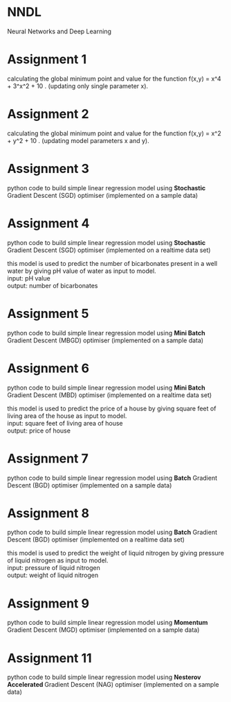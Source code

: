 # NNDL
Neural Networks and Deep Learning

# Assignment 1 

calculating the global minimum point and value for the function f(x,y) = x^4 + 3^x^2 + 10 . (updating only single parameter x).

# Assignment 2

calculating the global minimum point and value for the function f(x,y) = x^2 + y^2 + 10 . (updating model parameters x and y).

# Assignment 3
python code to build simple linear regression model using <b>Stochastic </b>Gradient Descent (SGD) optimiser (implemented on a sample data)

# Assignment 4
python code to build simple linear regression model using <b>Stochastic</b> Gradient Descent (SGD) optimiser (implemented on a realtime data set)
<p> this model is used to predict the number of bicarbonates present in a well water by giving pH value of water as input to model.
  <br>input: pH value
  <br>output: number of bicarbonates

# Assignment 5
python code to build simple linear regression model using <b>Mini Batch</b> Gradient Descent (MBGD) optimiser (implemented on a sample data)

# Assignment 6
python code to build simple linear regression model using <b>Mini Batch</b> Gradient Descent (MBD) optimiser (implemented on a realtime data set)
<p> this model is used to predict the price of a house by giving square feet of living area of the house as input to model.
  <br>input: square feet of living area of house
  <br>output: price of house

# Assignment 7
python code to build simple linear regression model using <b>Batch</b> Gradient Descent (BGD) optimiser (implemented on a sample data)

# Assignment 8
python code to build simple linear regression model using <b>Batch</b> Gradient Descent (BGD) optimiser (implemented on a realtime data set)
<p> this model is used to predict the weight of liquid nitrogen  by giving pressure of liquid nitrogen as input to model.
  <br>input: pressure of liquid nitrogen
  <br>output: weight of liquid nitrogen

# Assignment 9
python code to build simple linear regression model using <b>Momentum </b> Gradient Descent (MGD) optimiser (implemented on a sample data)

# Assignment 11
python code to build simple linear regression model using <b>Nesterov Accelerated </b>Gradient Descent (NAG) optimiser (implemented on a sample data)






